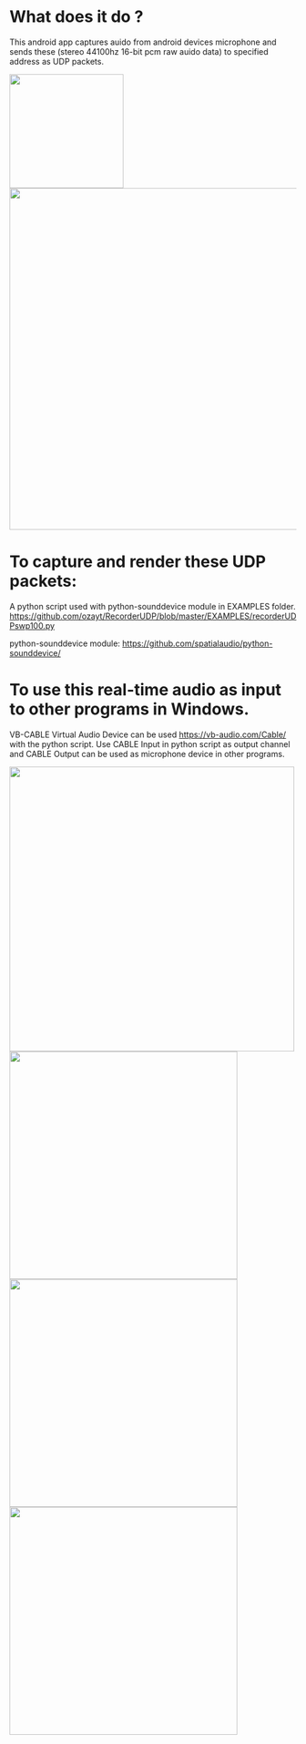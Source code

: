 # What does it do ? 
This android app captures auido from android devices microphone and sends these (stereo 44100hz 16-bit pcm raw auido data) to specified address as UDP packets.


<img src="https://user-images.githubusercontent.com/14927769/137024200-72c5b5a6-c983-4a2e-ae22-34902f36d092.jpg" width="200" />
<img src="https://user-images.githubusercontent.com/14927769/137024220-7a591109-7677-4d98-9408-eada1d926c29.JPG" width="600" />


# To capture and render these UDP packets:
A python script used with python-sounddevice module in EXAMPLES folder. https://github.com/ozayt/RecorderUDP/blob/master/EXAMPLES/recorderUDPswp100.py 

python-sounddevice module:
https://github.com/spatialaudio/python-sounddevice/

# To use this real-time audio as input to other programs in Windows. 
VB-CABLE Virtual Audio Device can be used https://vb-audio.com/Cable/ with the python script. 
Use CABLE Input in python script as output channel and CABLE Output can be used as microphone device in other programs.


<img src="https://user-images.githubusercontent.com/14927769/137031209-c5fa2a7a-c23c-407b-896b-641a26a6dc4b.jpg" width="500" />

<img src="https://user-images.githubusercontent.com/14927769/137028083-435d9386-2789-4084-816b-b1db1d2707b4.JPG" width="400" />

<img src="https://user-images.githubusercontent.com/14927769/137028098-3b47d7f7-ecad-464f-ad77-98f7c7e1005a.JPG" width="400" />

<img src="https://user-images.githubusercontent.com/14927769/137028106-06e356f0-8b3e-4072-bcda-959e83d63261.JPG" width="400" />

